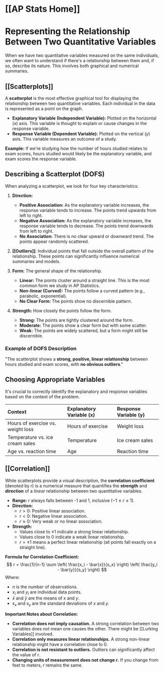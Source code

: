# [[AP Stats Home]]
# Representing the Relationship Between Two Quantitative Variables

When we have two quantitative variables measured on the same individuals, we often want to understand if there's a relationship between them and, if so, describe its nature. This involves both graphical and numerical summaries.

## [[Scatterplots]]

A **scatterplot** is the most effective graphical tool for displaying the relationship between two quantitative variables. Each individual in the data is represented as a point on the graph.

*   **Explanatory Variable (Independent Variable):** Plotted on the horizontal ($x$) axis. This variable is thought to explain or cause changes in the response variable.
*   **Response Variable (Dependent Variable):** Plotted on the vertical ($y$) axis. This variable measures an outcome of a study.

**Example:** If we're studying how the number of hours studied relates to exam scores, hours studied would likely be the explanatory variable, and exam scores the response variable.

## Describing a Scatterplot (DOFS)

When analyzing a scatterplot, we look for four key characteristics:

1.  **Direction:**
    *   **Positive Association:** As the explanatory variable increases, the response variable tends to increase. The points trend upwards from left to right.
    *   **Negative Association:** As the explanatory variable increases, the response variable tends to decrease. The points trend downwards from left to right.
    *   **No Association:** There is no clear upward or downward trend. The points appear randomly scattered.

2.  **[[Outliers]]**: Individual points that fall outside the overall pattern of the relationship. These points can significantly influence numerical summaries and models.

3.  **Form:** The general shape of the relationship.
    *   **Linear:** The points cluster around a straight line. This is the most common form we study in AP Statistics.
    *   **Non-linear (Curved):** The points follow a curved pattern (e.g., parabolic, exponential).
    *   **No Clear Form:** The points show no discernible pattern.

4.  **Strength:** How closely the points follow the form.
    *   **Strong:** The points are tightly clustered around the form.
    *   **Moderate:** The points show a clear form but with some scatter.
    *   **Weak:** The points are widely scattered, but a form might still be discernible.

### Example of DOFS Description

"The scatterplot shows a **strong, positive, linear relationship** between hours studied and exam scores, with **no obvious outliers**."

## Choosing Appropriate Variables

It's crucial to correctly identify the explanatory and response variables based on the context of the problem.

| Context                 | Explanatory Variable (x) | Response Variable (y) |
| :---------------------- | :----------------------- | :-------------------- |
| Hours of exercise vs. weight loss | Hours of exercise        | Weight loss           |
| Temperature vs. ice cream sales | Temperature              | Ice cream sales       |
| Age vs. reaction time   | Age                      | Reaction time         |

## [[Correlation]]

While scatterplots provide a visual description, the **correlation coefficient** (denoted by $r$) is a numerical measure that quantifies the **strength** and **direction** of a *linear* relationship between two quantitative variables.

*   **Range:** $r$ always falls between -1 and 1, inclusive ($-1 \le r \le 1$).
*   **Direction:**
    *   $r > 0$: Positive linear association.
    *   $r < 0$: Negative linear association.
    *   $r \approx 0$: Very weak or no linear association.
*   **Strength:**
    *   Values close to $\pm 1$ indicate a strong linear relationship.
    *   Values close to $0$ indicate a weak linear relationship.
    *   $r = \pm 1$ means a perfect linear relationship (all points fall exactly on a straight line).

**Formula for Correlation Coefficient:**
$$ r = \frac{1}{n-1} \sum \left( \frac{x_i - \bar{x}}{s_x} \right) \left( \frac{y_i - \bar{y}}{s_y} \right) $$
Where:
*   $n$ is the number of observations.
*   $x_i$ and $y_i$ are individual data points.
*   $\bar{x}$ and $\bar{y}$ are the means of $x$ and $y$.
*   $s_x$ and $s_y$ are the standard deviations of $x$ and $y$.

**Important Notes about Correlation:**
*   **Correlation does not imply causation.** A strong correlation between two variables does not mean one causes the other. There might be [[Lurking Variables]] involved.
*   **Correlation only measures linear relationships.** A strong non-linear relationship might have a correlation close to 0.
*   **Correlation is not resistant to outliers.** Outliers can significantly affect the value of $r$.
*   **Changing units of measurement does not change $r$.** If you change from feet to meters, $r$ remains the same.